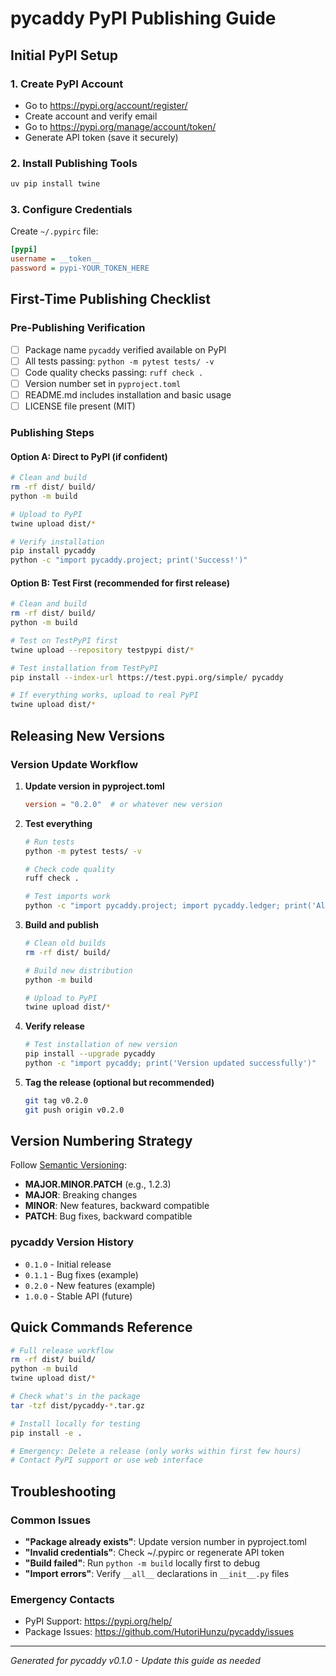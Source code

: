 # pycaddy PyPI Publishing Guide

## Initial PyPI Setup

### 1. Create PyPI Account
- Go to https://pypi.org/account/register/
- Create account and verify email
- Go to https://pypi.org/manage/account/token/
- Generate API token (save it securely)

### 2. Install Publishing Tools
```bash
uv pip install twine
```

### 3. Configure Credentials
Create `~/.pypirc` file:
```ini
[pypi]
username = __token__
password = pypi-YOUR_TOKEN_HERE
```

## First-Time Publishing Checklist

### Pre-Publishing Verification
- [ ] Package name `pycaddy` verified available on PyPI
- [ ] All tests passing: `python -m pytest tests/ -v`
- [ ] Code quality checks passing: `ruff check .`
- [ ] Version number set in `pyproject.toml`
- [ ] README.md includes installation and basic usage
- [ ] LICENSE file present (MIT)

### Publishing Steps

#### Option A: Direct to PyPI (if confident)
```bash
# Clean and build
rm -rf dist/ build/
python -m build

# Upload to PyPI
twine upload dist/*

# Verify installation
pip install pycaddy
python -c "import pycaddy.project; print('Success!')"
```

#### Option B: Test First (recommended for first release)
```bash
# Clean and build
rm -rf dist/ build/
python -m build

# Test on TestPyPI first
twine upload --repository testpypi dist/*

# Test installation from TestPyPI
pip install --index-url https://test.pypi.org/simple/ pycaddy

# If everything works, upload to real PyPI
twine upload dist/*
```

## Releasing New Versions

### Version Update Workflow

1. **Update version in pyproject.toml**
   ```toml
   version = "0.2.0"  # or whatever new version
   ```

2. **Test everything**
   ```bash
   # Run tests
   python -m pytest tests/ -v
   
   # Check code quality
   ruff check .
   
   # Test imports work
   python -c "import pycaddy.project; import pycaddy.ledger; print('All good')"
   ```

3. **Build and publish**
   ```bash
   # Clean old builds
   rm -rf dist/ build/
   
   # Build new distribution
   python -m build
   
   # Upload to PyPI
   twine upload dist/*
   ```

4. **Verify release**
   ```bash
   # Test installation of new version
   pip install --upgrade pycaddy
   python -c "import pycaddy; print('Version updated successfully')"
   ```

5. **Tag the release (optional but recommended)**
   ```bash
   git tag v0.2.0
   git push origin v0.2.0
   ```

## Version Numbering Strategy

Follow [Semantic Versioning](https://semver.org/):
- **MAJOR.MINOR.PATCH** (e.g., 1.2.3)
- **MAJOR**: Breaking changes
- **MINOR**: New features, backward compatible
- **PATCH**: Bug fixes, backward compatible

### pycaddy Version History
- `0.1.0` - Initial release
- `0.1.1` - Bug fixes (example)
- `0.2.0` - New features (example)
- `1.0.0` - Stable API (future)

## Quick Commands Reference

```bash
# Full release workflow
rm -rf dist/ build/
python -m build
twine upload dist/*

# Check what's in the package
tar -tzf dist/pycaddy-*.tar.gz

# Install locally for testing
pip install -e .

# Emergency: Delete a release (only works within first few hours)
# Contact PyPI support or use web interface
```

## Troubleshooting

### Common Issues
- **"Package already exists"**: Update version number in pyproject.toml
- **"Invalid credentials"**: Check ~/.pypirc or regenerate API token
- **"Build failed"**: Run `python -m build` locally first to debug
- **"Import errors"**: Verify `__all__` declarations in `__init__.py` files

### Emergency Contacts
- PyPI Support: https://pypi.org/help/
- Package Issues: https://github.com/HutoriHunzu/pycaddy/issues

---

*Generated for pycaddy v0.1.0 - Update this guide as needed*